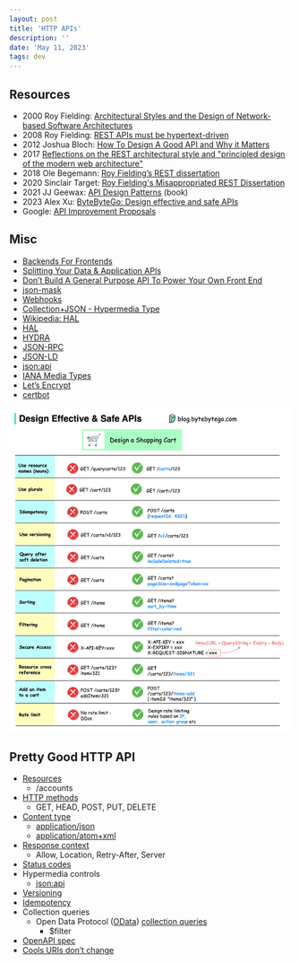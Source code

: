 ```yaml
---
layout: post
title: 'HTTP APIs'
description: ''
date: 'May 11, 2023'
tags: dev
---
```



## Resources

- 2000 Roy Fielding: [Architectural Styles and the Design of Network-based Software Architectures](https://www.ics.uci.edu/~fielding/pubs/dissertation/fielding_dissertation.pdf)
- 2008 Roy Fielding: [REST APIs must be hypertext-driven](https://roy.gbiv.com/untangled/2008/rest-apis-must-be-hypertext-driven)
- 2012 Joshua Bloch: [How To Design A Good API and Why it Matters](https://youtu.be/heh4OeB9A-c)
- 2017 [Reflections on the REST architectural style and "principled design of the modern web architecture"](https://dl.acm.org/doi/10.1145/3106237.3121282)
- 2018 Ole Begemann: [Roy Fielding’s REST dissertation](https://oleb.net/2018/rest/)
- 2020 Sinclair Target: [Roy Fielding's Misappropriated REST Dissertation](https://twobithistory.org/2020/06/28/rest.html)
- 2021 JJ Geewax: [API Design Patterns](https://www.manning.com/books/api-design-patterns) (book)
- 2023 Alex Xu: [ByteByteGo: Design effective and safe APIs](https://blog.bytebytego.com/i/111973267/how-do-we-design-effective-and-safe-apis)
- Google: [API Improvement Proposals](https://google.aip.dev/)

## Misc

- [Backends For Frontends](https://samnewman.io/patterns/architectural/bff/)
- [Splitting Your Data & Application APIs](https://htmx.org/essays/splitting-your-apis/)
- [Don’t Build A General Purpose API To Power Your Own Front End](https://max.engineer/server-informed-ui)
- [json-mask](https://github.com/nemtsov/json-mask)
- [Webhooks](https://webhooks.fyi/)
- [Collection+JSON - Hypermedia Type](http://amundsen.com/media-types/collection/)
- [Wikipedia: HAL](https://en.wikipedia.org/wiki/Hypertext_Application_Language)
- [HAL](https://stateless.group/hal_specification.html)
- [HYDRA](https://www.markus-lanthaler.com/hydra/)
- [JSON-RPC](https://www.jsonrpc.org/)
- [JSON-LD](https://json-ld.org/)
- [json:api](https://jsonapi.org/)
- [IANA Media Types](https://www.iana.org/assignments/media-types/media-types.xhtml)
- [Let’s Encrypt](https://letsencrypt.org/)
- [certbot](https://certbot.eff.org/)

![ByteByteGo: Design effective and safe APIs](/images/posts/design-effective-and-safe-apis.jpg)


## Pretty Good HTTP API

- [Resources](https://restful-api-design.readthedocs.io/en/latest/resources.html)
    - /accounts
- [HTTP methods](https://www.rfc-editor.org/rfc/rfc9110#name-methods)
    - GET, HEAD, POST, PUT, DELETE
- [Content type](https://www.iana.org/assignments/media-types/media-types.xhtml)
    - [application/json](https://www.rfc-editor.org/rfc/rfc8259)
    - [application/atom+xml](https://datatracker.ietf.org/doc/html/rfc4287)
- [Response context](https://www.rfc-editor.org/rfc/rfc9110#name-response-context-fields)
    - Allow, Location, Retry-After, Server
- [Status codes](https://www.rfc-editor.org/rfc/rfc9110#name-status-codes)
- Hypermedia controls
    - [json:api](https://jsonapi.org/)
- [Versioning](https://stripe.com/blog/api-versioning)
- [Idempotency](https://stripe.com/blog/idempotency)
- Collection queries
    - Open Data Protocol ([OData](https://www.odata.org/)) [collection queries](https://docs.oasis-open.org/odata/odata/v4.01/odata-v4.01-part1-protocol.html#_Toc31358947)
        - $filter
- [OpenAPI spec](https://www.openapis.org/)
- [Cools URIs don’t change](https://www.w3.org/Provider/Style/URI)
